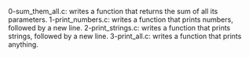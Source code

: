 0-sum_them_all.c: writes a function that returns the sum of all its parameters.
1-print_numbers.c: writes a function that prints numbers, followed by a new line.
2-print_strings.c: writes a function that prints strings, followed by a new line.
3-print_all.c: writes a function that prints anything.
